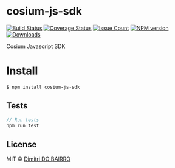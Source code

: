 # cosium-js-sdk

[![Build Status](https://travis-ci.org/rimiti/cosium-js-sdk.svg?branch=master)](https://travis-ci.org/rimiti/cosium-js-sdk) [![Coverage Status](https://coveralls.io/repos/github/rimiti/cosium-js-sdk/badge.svg?branch=master)](https://coveralls.io/github/rimiti/cosium-js-sdk?branch=master) [![Issue Count](https://codeclimate.com/github/rimiti/cosium-js-sdk/badges/issue_count.svg)](https://codeclimate.com/github/rimiti/cosium-js-sdk) [![NPM version](https://badge.fury.io/js/cosium-js-sdk.svg)](https://badge.fury.io/js/cosium-js-sdk) [![Downloads](https://img.shields.io/npm/dt/cosium-js-sdk.svg)](https://img.shields.io/npm/dt/cosium-js-sdk.svg)


Cosium Javascript SDK

# Install
```
$ npm install cosium-js-sdk
```

## Tests
```js
// Run tests
npm run test
```

## License
MIT © [Dimitri DO BAIRRO](https://dimsolution.com)
